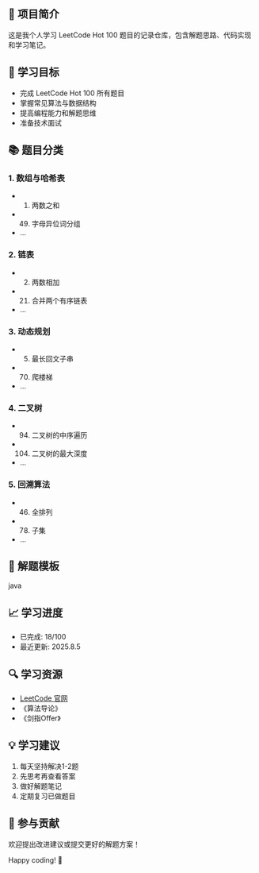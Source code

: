 ## 📌 项目简介

这是我个人学习 LeetCode Hot 100 题目的记录仓库，包含解题思路、代码实现和学习笔记。

## 🎯 学习目标

- 完成 LeetCode Hot 100 所有题目
- 掌握常见算法与数据结构
- 提高编程能力和解题思维
- 准备技术面试

## 📚 题目分类

### 1. 数组与哈希表

- 1. 两数之和
- 49. 字母异位词分组
- ...

### 2. 链表

- 2. 两数相加
- 21. 合并两个有序链表
- ...

### 3. 动态规划

- 5. 最长回文子串
- 70. 爬楼梯
- ...

### 4. 二叉树

- 94. 二叉树的中序遍历
- 104. 二叉树的最大深度
- ...

### 5. 回溯算法

- 46. 全排列
- 78. 子集
- ...

## 📝 解题模板

java


## 📈 学习进度

- 已完成: 18/100
- 最近更新: 2025.8.5

## 🔍 学习资源

- [LeetCode 官网](https://leetcode.cn/)
- 《算法导论》
- 《剑指Offer》

## 💡 学习建议

1. 每天坚持解决1-2题
2. 先思考再查看答案
3. 做好解题笔记
4. 定期复习已做题目

## 🤝 参与贡献

欢迎提出改进建议或提交更好的解题方案！

Happy coding! 🚀
